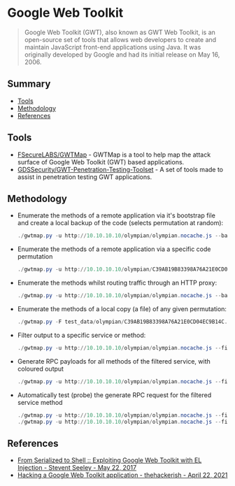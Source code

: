 # Google Web Toolkit

> Google Web Toolkit (GWT), also known as GWT Web Toolkit, is an open-source set of tools that allows web developers to create and maintain JavaScript front-end applications using Java. It was originally developed by Google and had its initial release on May 16, 2006.


## Summary

* [Tools](#tools)
* [Methodology](#methodology)
* [References](#references)


## Tools

* [FSecureLABS/GWTMap](https://github.com/FSecureLABS/GWTMap) - GWTMap is a tool to help map the attack surface of Google Web Toolkit (GWT) based applications. 
* [GDSSecurity/GWT-Penetration-Testing-Toolset](https://github.com/GDSSecurity/GWT-Penetration-Testing-Toolset) - A set of tools made to assist in penetration testing GWT applications. 


## Methodology

* Enumerate the methods of a remote application via it's bootstrap file and create a local backup of the code (selects permutation at random):
    ```ps1
    ./gwtmap.py -u http://10.10.10.10/olympian/olympian.nocache.js --backup
    ```
* Enumerate the methods of a remote application via a specific code permutation
    ```ps1
    ./gwtmap.py -u http://10.10.10.10/olympian/C39AB19B83398A76A21E0CD04EC9B14C.cache.js
    ```
* Enumerate the methods whilst routing traffic through an HTTP proxy:
    ```ps1
    ./gwtmap.py -u http://10.10.10.10/olympian/olympian.nocache.js --backup -p http://127.0.0.1:8080
    ```
* Enumerate the methods of a local copy (a file) of any given permutation:
    ```ps1
    ./gwtmap.py -F test_data/olympian/C39AB19B83398A76A21E0CD04EC9B14C.cache.js
    ```
* Filter output to a specific service or method: 
    ```ps1
    ./gwtmap.py -u http://10.10.10.10/olympian/olympian.nocache.js --filter AuthenticationService.login
    ```
* Generate RPC payloads for all methods of the filtered service, with coloured output
    ```ps1
    ./gwtmap.py -u http://10.10.10.10/olympian/olympian.nocache.js --filter AuthenticationService --rpc --color
    ```
* Automatically test (probe) the generate RPC request for the filtered service method
    ```ps1
    ./gwtmap.py -u http://10.10.10.10/olympian/olympian.nocache.js --filter AuthenticationService.login --rpc --probe
    ./gwtmap.py -u http://10.10.10.10/olympian/olympian.nocache.js --filter TestService.testDetails --rpc --probe
    ```


## References

- [From Serialized to Shell :: Exploiting Google Web Toolkit with EL Injection - Stevent Seeley - May 22, 2017](https://srcincite.io/blog/2017/05/22/from-serialized-to-shell-auditing-google-web-toolkit-with-el-injection.html)
- [Hacking a Google Web Toolkit application - thehackerish - April 22, 2021](https://thehackerish.com/hacking-a-google-web-toolkit-application/)